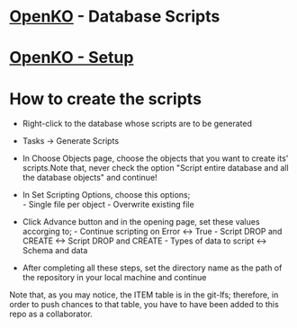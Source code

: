 # [OpenKO](https://github.com/srmeier/KnightOnline) - Database Scripts
# [OpenKO - Setup](http://codingbackwards.in/index.php?forums/general.19/)


# How to create the scripts

- Right-click to the database whose scripts are to be generated
- Tasks -> Generate Scripts
- In Choose Objects page, choose the objects that you want to create its' scripts.Note that, never check the option "Script entire database and all the database objects" and continue!
- In Set Scripting Options, choose this options;	
      - Single file per object
      - Overwrite existing file
- Click Advance button and in the opening page, set these values accorging to;
      - Continue scripting on Error <-> True
      - Script DROP and CREATE <-> Script DROP and CREATE
      - Types of data to script <-> Schema and data

- After completing all these steps, set the directory name as the path of the repository in your local machine and continue

Note that, as you may notice, the ITEM table is in the git-lfs; therefore, in order to push chances to that table, you have to have been added to this repo as a collaborator.
